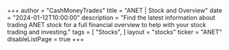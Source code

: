 +++
author = "CashMoneyTrades"
title = "ANET | Stock and Overview"
date = "2024-01-12T10:00:00"
description = "Find the latest information about trading ANET stock for a full financial overview to help with your stock trading and investing."
tags = [
   "Stocks",
]
layout = "stocks"
ticker = "ANET"
disableListPage = true
+++
